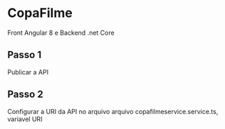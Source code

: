 # CopaFilme
Front Angular 8 e Backend .net Core

## Passo 1
Publicar a API

## Passo 2
Configurar a URI da API no arquivo arquivo copafilmeservice.service.ts, variavel URI
